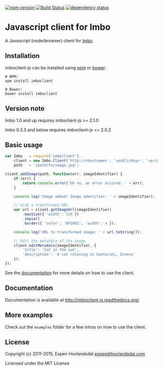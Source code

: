 [![npm version][1]][2] [![Build Status][2]][3] [![dependency status][4]][5]

# Javascript client for Imbo
A Javascript (node/browser) client for [Imbo](https://github.com/imbo/imbo).

## Installation
imboclient-js can be installed using [npm](https://npmjs.org/) or [bower](http://bower.io/):

```
# NPM:
npm install imboclient

# Bower:
bower install imboclient
```

## Version note
Imbo 1.0 and up requires imboclient-js >= 2.1.0

Imbo 0.3.3 and below requires imboclient-js <= 2.0.2

## Basic usage

```javascript
var Imbo   = require('imboclient'),
    client = new Imbo.Client('http://<hostname>', '<publicKey>', '<privateKey>'),
    path   = '/path/to/image.jpg';

client.addImage(path, function(err, imageIdentifier) {
    if (err) {
        return console.error('Oh no, an error occured: ' + err);
    }

    console.log('Image added! Image identifier: ' + imageIdentifier);

    // Grab a transformed URL
    var url = client.getImageUrl(imageIdentifier)
        .maxSize({ 'width': 320 })
        .sepia()
        .border({ 'color': 'BF1942', 'width': 4 });

    console.log('URL to transformed image: ' + url.toString());

    // Edit the metadata of the image
    client.editMetadata(imageIdentifier, {
        'title': 'Cat in the sun',
        'description': 'A cat relaxing in Santorini, Greece'
    });
});
```

See the [documentation](http://imboclient-js.readthedocs.org/) for more details on how to use the client.

## Documentation
Documentation is available at http://imboclient-js.readthedocs.org/.

## More examples
Check out the `examples` folder for a few intros on how to use the client.

## License
Copyright (c) 2011-2015, Espen Hovlandsdal <espen@hovlandsdal.com>

Licensed under the MIT License

[1]: https://img.shields.io/npm/v/imboclient.svg?style=flat-square
[2]: http://browsenpm.org/package/imboclient
[3]: https://img.shields.io/travis/imbo/imboclient-js/master.svg?style=flat-square
[4]: https://travis-ci.org/imbo/imboclient-js
[5]: https://img.shields.io/david/imbo/imboclient-js.svg
[6]: https://david-dm.org/imbo/imboclient-js
